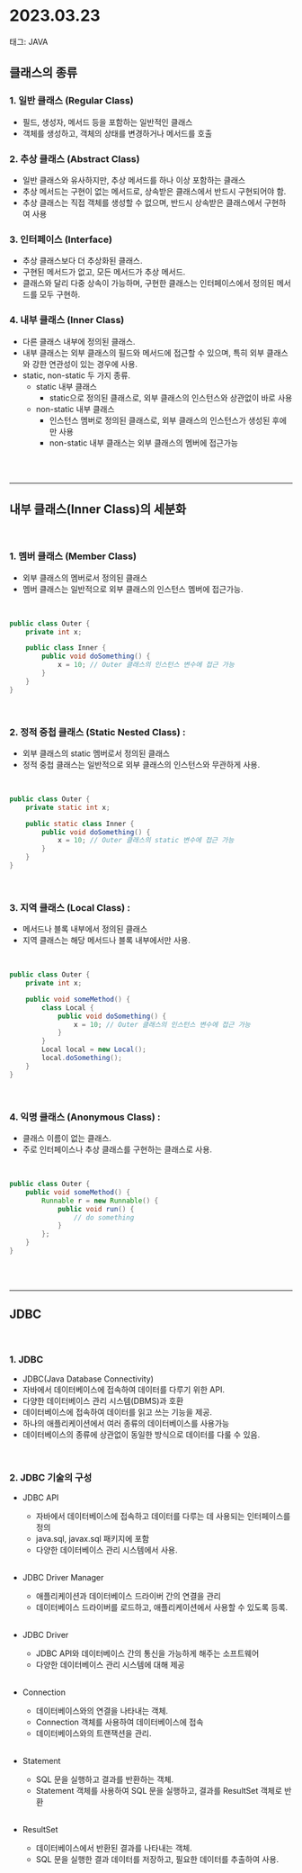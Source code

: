 # 2023.03.23

태그: JAVA

## 클래스의 종류

### 1. 일반 클래스 (Regular Class)

- 필드, 생성자, 메서드 등을 포함하는 일반적인 클래스
- 객체를 생성하고, 객체의 상태를 변경하거나 메서드를 호출

### 2. 추상 클래스 (Abstract Class)

- 일반 클래스와 유사하지만, 추상 메서드를 하나 이상 포함하는 클래스
- 추상 메서드는 구현이 없는 메서드로, 상속받은 클래스에서 반드시 구현되어야 함.
- 추상 클래스는 직접 객체를 생성할 수 없으며, 반드시 상속받은 클래스에서 구현하여 사용

### 3. 인터페이스 (Interface)

- 추상 클래스보다 더 추상화된 클래스.
- 구현된 메서드가 없고, 모든 메서드가 추상 메서드.
- 클래스와 달리 다중 상속이 가능하며, 구현한 클래스는 인터페이스에서 정의된 메서드를 모두 구현하.

### 4. 내부 클래스 (Inner Class)

- 다른 클래스 내부에 정의된 클래스.
- 내부 클래스는 외부 클래스의 필드와 메서드에 접근할 수 있으며, 특히 외부 클래스와 강한 연관성이 있는 경우에 사용.
- static, non-static 두 가지 종류.
    - static 내부 클래스
        - static으로 정의된 클래스로, 외부 클래스의 인스턴스와 상관없이 바로 사용
    - non-static 내부 클래스
        - 인스턴스 멤버로 정의된 클래스로, 외부 클래스의 인스턴스가 생성된 후에만 사용
        - non-static 내부 클래스는 외부 클래스의 멤버에 접근가능

<br><br>

---

## 내부 클래스(Inner Class)의 세분화

<br>

### 1. 멤버 클래스 (Member Class)

- 외부 클래스의 멤버로서 정의된 클래스
- 멤버 클래스는 일반적으로 외부 클래스의 인스턴스 멤버에 접근가능.

<br>

```java
public class Outer {
    private int x;

    public class Inner {
        public void doSomething() {
            x = 10; // Outer 클래스의 인스턴스 변수에 접근 가능
        }
    }
}
```

<br>

### 2. 정적 중첩 클래스 (Static Nested Class) :

- 외부 클래스의 static 멤버로서 정의된 클래스
- 정적 중첩 클래스는 일반적으로 외부 클래스의 인스턴스와 무관하게 사용.

<br>

```java
public class Outer {
    private static int x;

    public static class Inner {
        public void doSomething() {
            x = 10; // Outer 클래스의 static 변수에 접근 가능
        }
    }
}
```

<br>

### 3. 지역 클래스 (Local Class) :

- 메서드나 블록 내부에서 정의된 클래스
- 지역 클래스는 해당 메서드나 블록 내부에서만 사용.

<br>

```java
public class Outer {
    private int x;

    public void someMethod() {
        class Local {
            public void doSomething() {
                x = 10; // Outer 클래스의 인스턴스 변수에 접근 가능
            }
        }
        Local local = new Local();
        local.doSomething();
    }
}
```

<br>

### 4. 익명 클래스 (Anonymous Class) :

- 클래스 이름이 없는 클래스.
- 주로 인터페이스나 추상 클래스를 구현하는 클래스로 사용.

<br>

```java
public class Outer {
    public void someMethod() {
        Runnable r = new Runnable() {
            public void run() {
                // do something
            }
        };
    }
}
```

<br><br>

---

## JDBC

<br>

### 1. JDBC

- JDBC(Java Database Connectivity)
- 자바에서 데이터베이스에 접속하여 데이터를 다루기 위한 API.
- 다양한 데이터베이스 관리 시스템(DBMS)과 호환
- 데이터베이스에 접속하여 데이터를 읽고 쓰는 기능을 제공.
- 하나의 애플리케이션에서 여러 종류의 데이터베이스를 사용가능
- 데이터베이스의 종류에 상관없이 동일한 방식으로 데이터를 다룰 수 있음.

<br>

### 2. JDBC 기술의 구성


- JDBC API
    - 자바에서 데이터베이스에 접속하고 데이터를 다루는 데 사용되는 인터페이스를 정의
    - java.sql, javax.sql 패키지에 포함
    - 다양한 데이터베이스 관리 시스템에서 사용.

  <br>
- JDBC Driver Manager
    - 애플리케이션과 데이터베이스 드라이버 간의 연결을 관리
    - 데이터베이스 드라이버를 로드하고, 애플리케이션에서 사용할 수 있도록 등록.


  <br>
- JDBC Driver
    - JDBC API와 데이터베이스 간의 통신을 가능하게 해주는 소프트웨어
    - 다양한 데이터베이스 관리 시스템에 대해 제공

  <br>

- Connection
    - 데이터베이스와의 연결을 나타내는 객체.
    - Connection 객체를 사용하여 데이터베이스에 접속
    - 데이터베이스와의 트랜잭션을 관리.

  <br>

- Statement
    - SQL 문을 실행하고 결과를 반환하는 객체.
    - Statement 객체를 사용하여 SQL 문을 실행하고, 결과를 ResultSet 객체로 반환

  <br>

- ResultSet
    - 데이터베이스에서 반환된 결과를 나타내는 객체.
    - SQL 문을 실행한 결과 데이터를 저장하고, 필요한 데이터를 추출하여 사용.